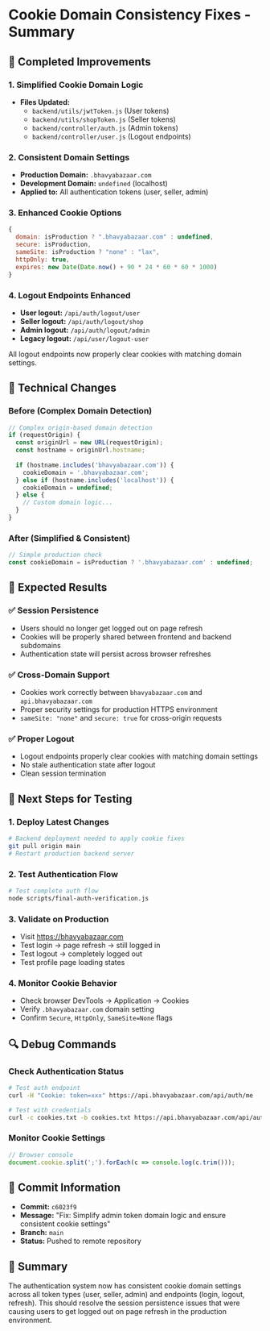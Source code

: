 # Cookie Domain Consistency Fixes - Summary

## 🎯 Completed Improvements

### 1. **Simplified Cookie Domain Logic**
- **Files Updated:**
  - `backend/utils/jwtToken.js` (User tokens)
  - `backend/utils/shopToken.js` (Seller tokens)
  - `backend/controller/auth.js` (Admin tokens)
  - `backend/controller/user.js` (Logout endpoints)

### 2. **Consistent Domain Settings**
- **Production Domain:** `.bhavyabazaar.com`
- **Development Domain:** `undefined` (localhost)
- **Applied to:** All authentication tokens (user, seller, admin)

### 3. **Enhanced Cookie Options**
```javascript
{
  domain: isProduction ? ".bhavyabazaar.com" : undefined,
  secure: isProduction,
  sameSite: isProduction ? "none" : "lax",
  httpOnly: true,
  expires: new Date(Date.now() + 90 * 24 * 60 * 60 * 1000)
}
```

### 4. **Logout Endpoints Enhanced**
- **User logout:** `/api/auth/logout/user`
- **Seller logout:** `/api/auth/logout/shop` 
- **Admin logout:** `/api/auth/logout/admin`
- **Legacy logout:** `/api/user/logout-user`

All logout endpoints now properly clear cookies with matching domain settings.

## 🔧 Technical Changes

### Before (Complex Domain Detection)
```javascript
// Complex origin-based domain detection
if (requestOrigin) {
  const originUrl = new URL(requestOrigin);
  const hostname = originUrl.hostname;
  
  if (hostname.includes('bhavyabazaar.com')) {
    cookieDomain = '.bhavyabazaar.com';
  } else if (hostname.includes('localhost')) {
    cookieDomain = undefined;
  } else {
    // Custom domain logic...
  }
}
```

### After (Simplified & Consistent)
```javascript
// Simple production check
const cookieDomain = isProduction ? '.bhavyabazaar.com' : undefined;
```

## 🎯 Expected Results

### ✅ **Session Persistence**
- Users should no longer get logged out on page refresh
- Cookies will be properly shared between frontend and backend subdomains
- Authentication state will persist across browser refreshes

### ✅ **Cross-Domain Support**
- Cookies work correctly between `bhavyabazaar.com` and `api.bhavyabazaar.com`
- Proper security settings for production HTTPS environment
- `sameSite: "none"` and `secure: true` for cross-origin requests

### ✅ **Proper Logout**
- Logout endpoints properly clear cookies with matching domain settings
- No stale authentication state after logout
- Clean session termination

## 🚀 Next Steps for Testing

### 1. **Deploy Latest Changes**
```bash
# Backend deployment needed to apply cookie fixes
git pull origin main
# Restart production backend server
```

### 2. **Test Authentication Flow**
```bash
# Test complete auth flow
node scripts/final-auth-verification.js
```

### 3. **Validate on Production**
- Visit https://bhavyabazaar.com
- Test login → page refresh → still logged in
- Test logout → completely logged out
- Test profile page loading states

### 4. **Monitor Cookie Behavior**
- Check browser DevTools → Application → Cookies
- Verify `.bhavyabazaar.com` domain setting
- Confirm `Secure`, `HttpOnly`, `SameSite=None` flags

## 🔍 Debug Commands

### Check Authentication Status
```bash
# Test auth endpoint
curl -H "Cookie: token=xxx" https://api.bhavyabazaar.com/api/auth/me

# Test with credentials
curl -c cookies.txt -b cookies.txt https://api.bhavyabazaar.com/api/auth/me
```

### Monitor Cookie Settings
```javascript
// Browser console
document.cookie.split(';').forEach(c => console.log(c.trim()));
```

## 📝 Commit Information
- **Commit:** `c6023f9`
- **Message:** "Fix: Simplify admin token domain logic and ensure consistent cookie settings"
- **Branch:** `main`
- **Status:** Pushed to remote repository

## 🎉 Summary
The authentication system now has consistent cookie domain settings across all token types (user, seller, admin) and endpoints (login, logout, refresh). This should resolve the session persistence issues that were causing users to get logged out on page refresh in the production environment.
